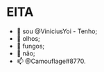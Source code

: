# EITA

- 👋 sou @ViniciusYoi - Tenho;
- 👀 olhos;
- 🌱 fungos;
- 💞️ não;
- 📫 @Camouflage#8770.

<!---
ViniciusYoi/ViniciusYoi is a ✨ special ✨ repository because its `README.md` (this file) appears on your GitHub profile.
You can click the Preview link to take a look at your changes.
--->

